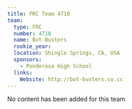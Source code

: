 ```yaml
---
title: FRC Team 4710
team:
  type: FRC
  number: 4710
  name: Bot-Busters
  rookie_year: 
  location: Shingle Springs, CA, USA
  sponsors:
    - Ponderosa High School
  links:
    Website: http://bot-busters.co.cc
---
```

No content has been added for this team
